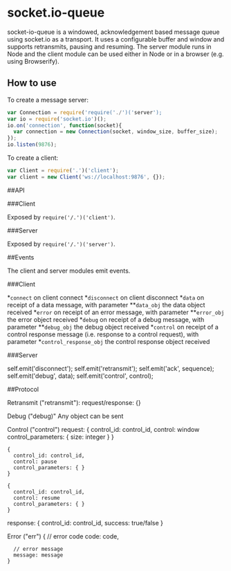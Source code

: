 # socket.io-queue

socket-io-queue is a windowed, acknowledgement based message queue using socket.io as a transport. It uses a 
configurable buffer and window and supports retransmits, pausing and resuming. The server module runs in Node and the client module can be used either in Node or in a browser (e.g. using Browserify). 

## How to use

To create a message server:

```js
var Connection = require('require('./')('server');
var io = require('socket.io')();
io.on('connection', function(socket){
  var connection = new Connection(socket, window_size, buffer_size);
});
io.listen(9876);
```

To create a client:

```js
var Client = require('.')('client');
var client = new Client('ws://localhost:9876', {});
```

##API

###Client

Exposed by `require('/.')('client')`.

###Server

Exposed by `require('/.')('server')`.


##Events

The client and server modules emit events.

###Client         
          

*`connect` on client connect
*`disconnect`  on client disconnect
*`data` on receipt of a data message, with parameter
**`data_obj` the data object received
*`error` on receipt of an error message, with parameter
**`error_obj` the error object received
*`debug` on receipt of a debug message, with parameter
**`debug_obj` the debug object received
*`control` on receipt of a control response message (i.e. response to a control request), with parameter
*`control_response_obj` the control response object received

###Server

self.emit('disconnect');
self.emit('retransmit');
self.emit('ack', sequence);
self.emit('debug', data);
self.emit('control', control);


##Protocol



Retransmit ("retransmit"):
  request/response: {}

Debug ("debug)"
  Any object can be sent


Control ("control")
  request:
    {
      control_id: control_id,
      control: window
      control_parameters: {
        size: integer
      }
    }

    {
      control_id: control_id,
      control: pause
      control_parameters: { }
    }

    {
      control_id: control_id,
      control: resume
      control_parameters: { }
    }

  response:
    {
      control_id: control_id,
      success: true/false
    }

Error ("err")
  {
      // error code
      code: code,

      // error message
      message: message
    }
  